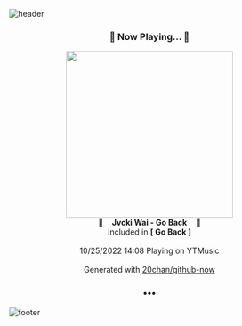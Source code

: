 ![header](https://capsule-render.vercel.app/api?type=wave&height=170&section=header&text=Hi.%20I'm%20SHIFT&fontColor=090707&fontAlignX=45&fontAlignY=65&fontSize=100)

<h3 align="center">🎵 Now Playing... 🎵</h3>
<p align="center">
  <a href="https://music.youtube.com/watch?v=eXjzB2t2mZI">
    <img width="300" src="https://lh3.googleusercontent.com/A-AO3KKNikSEC_p_NSLUK4pRgDwufyOSJyotdRcjW-KtqLf6Q3IpRdAy02QOxcHon3ql1vbCrPH6r-koVQ">
  </a>
  <br>
  🎵&nbsp&nbsp&nbsp <b>Jvcki Wai - Go Back</b> &nbsp&nbsp&nbsp🎵
  <br>
  included in <b>[ Go Back ]</b>
  
  <br />
  <br />
  10/25/2022 14:08 Playing on YTMusic
  <br />
  <br />
  Generated with <a href="https://github.com/20chan/github-now">20chan/github-now</a>
</p>

<h3 align="center">•••</h3>

![footer](https://capsule-render.vercel.app/api?type=wave&height=150&section=footer)
